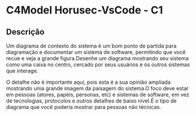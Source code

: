 # C4Model Horusec-VsCode - C1

## Descrição
Um diagrama de contexto do sistema é um bom ponto de partida para diagramação e documentar um sistema de software, permitindo que você recue e veja a grande figura.Desenhe um diagrama mostrando seu sistema como uma caixa no centro, cercado por seus usuários e os outros sistemas que interage.

O detalhe não é importante aqui, pois esta é a sua opinião ampliada mostrando uma grande imagem da paisagem do sistema.O foco deve estar em pessoas (atores, papéis, personas, etc) e sistemas de software, em vez de tecnologias, protocolos e outros detalhes de baixo nível.É o tipo de diagrama que você poderia mostrar para pessoas não técnicas.